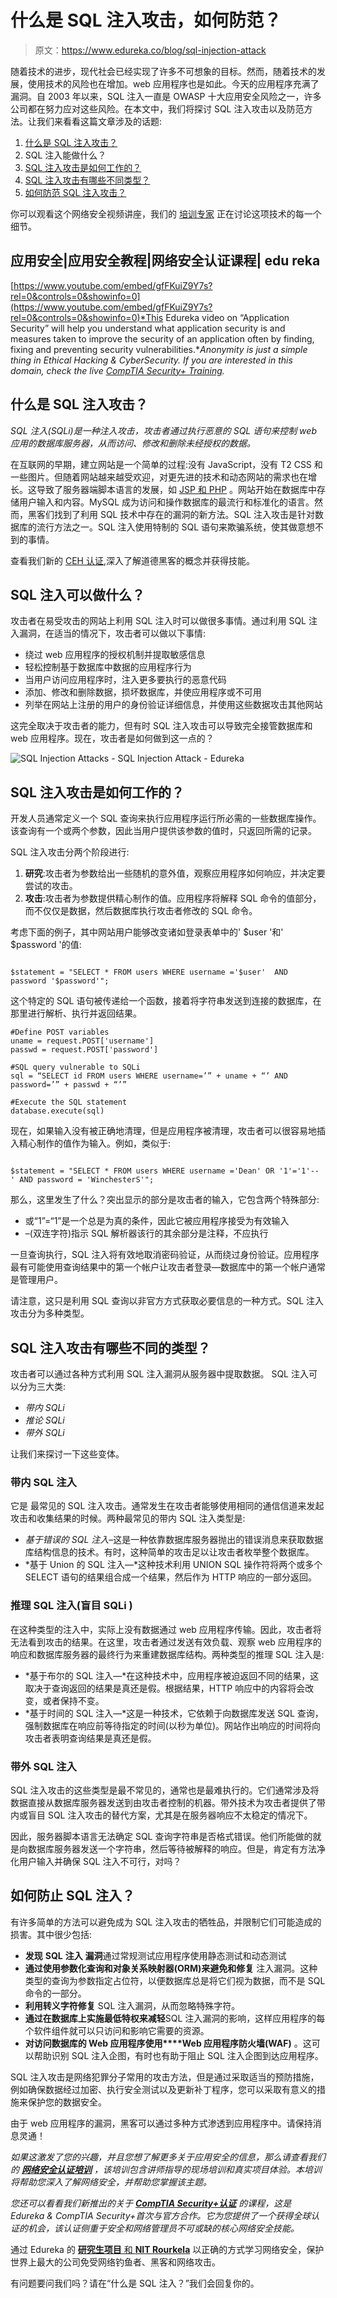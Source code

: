 # 什么是 SQL 注入攻击，如何防范？

> 原文：<https://www.edureka.co/blog/sql-injection-attack>

随着技术的进步，现代社会已经实现了许多不可想象的目标。然而，随着技术的发展，使用技术的风险也在增加。web 应用程序也是如此。今天的应用程序充满了漏洞。自 2003 年以来，SQL 注入一直是 OWASP 十大应用安全风险之一，许多公司都在努力应对这些风险。在本文中，我们将探讨 SQL 注入攻击以及防范方法。让我们来看看这篇文章涉及的话题:

1.  [什么是 SQL 注入攻击？](#SQLInjection)
2.  SQL 注入能做什么？
3.  [SQL 注入攻击是如何工作的？](#SQLInjectionWorking)
4.  [SQL 注入攻击有哪些不同类型？](#TypesOfSQLInjection)
5.  [如何防范 SQL 注入攻击？](#PreventingSQLInjection)

你可以观看这个网络安全视频讲座，我们的 [培训专家](https://www.edureka.co/cybersecurity-certification-training) 正在讨论这项技术的每一个细节。

## **应用安全|应用安全教程|网络安全认证课程| edu reka**



[https://www.youtube.com/embed/gfFKuiZ9Y7s?rel=0&controls=0&showinfo=0](https://www.youtube.com/embed/gfFKuiZ9Y7s?rel=0&controls=0&showinfo=0)*This Edureka video on “Application Security” will help you understand what application security is and measures taken to improve the security of an application often by finding, fixing and preventing security vulnerabilities.**Anonymity is just a simple thing in Ethical Hacking & CyberSecurity. If you are interested in this domain, check the live [CompTIA Security+ Training](https://www.edureka.co/comptia-security-plus-certification-training).*

## **什么是 SQL 注入攻击？**

*SQL 注入(SQLi)是一种注入攻击，攻击者通过执行恶意的 SQL 语句来控制 web 应用的数据库服务器，从而访问、修改和删除未经授权的数据。*

在互联网的早期，建立网站是一个简单的过程:没有 JavaScript，没有 T2 CSS 和一些图片。但随着网站越来越受欢迎，对更先进的技术和动态网站的需求也在增长。这导致了服务器端脚本语言的发展，如 [JSP 和 PHP](https://www.edureka.co/blog/php-tutorial-for-beginners/) 。网站开始在数据库中存储用户输入和内容。MySQL 成为访问和操作数据库的最流行和标准化的语言。然而，黑客们找到了利用 SQL 技术中存在的漏洞的新方法。SQL 注入攻击是针对数据库的流行方法之一。SQL 注入使用特制的 SQL 语句来欺骗系统，使其做意想不到的事情。

查看我们新的 [CEH 认证](https://www.edureka.co/ceh-ethical-hacking-certification-course),深入了解道德黑客的概念并获得技能。

## **SQL 注入可以做什么？**

攻击者在易受攻击的网站上利用 SQL 注入时可以做很多事情。通过利用 SQL 注入漏洞，在适当的情况下，攻击者可以做以下事情:

*   绕过 web 应用程序的授权机制并提取敏感信息
*   轻松控制基于数据库中数据的应用程序行为
*   当用户访问应用程序时，注入更多要执行的恶意代码
*   添加、修改和删除数据，损坏数据库，并使应用程序或不可用
*   列举在网站上注册的用户的身份验证详细信息，并使用这些数据攻击其他网站

这完全取决于攻击者的能力，但有时 SQL 注入攻击可以导致完全接管数据库和 web 应用程序。现在，攻击者是如何做到这一点的？

![SQL Injection Attacks - SQL Injection Attack - Edureka](img/fbb25dde0db82d5fa8b739fa1f5cca7d.png)

## **SQL 注入攻击是如何工作的？**

开发人员通常定义一个 SQL 查询来执行应用程序运行所必需的一些数据库操作。该查询有一个或两个参数，因此当用户提供该参数的值时，只返回所需的记录。

SQL 注入攻击分两个阶段进行:

1.  **研究**:攻击者为参数给出一些随机的意外值，观察应用程序如何响应，并决定要尝试的攻击。
2.  **攻击**:攻击者为参数提供精心制作的值。应用程序将解释 SQL 命令的值部分，而不仅仅是数据，然后数据库执行攻击者修改的 SQL 命令。

考虑下面的例子，其中网站用户能够改变诸如登录表单中的' $user '和' $password '的值:

```

$statement = "SELECT * FROM users WHERE username ='$user'  AND  password '$password'";

```

这个特定的 SQL 语句被传递给一个函数，接着将字符串发送到连接的数据库，在那里进行解析、执行并返回结果。

```
#Define POST variables
uname = request.POST['username']
passwd = request.POST['password']

#SQL query vulnerable to SQLi
sql = “SELECT id FROM users WHERE username=’” + uname + “’ AND password=’” + passwd + “’”

#Execute the SQL statement 
database.execute(sql) 

```

现在，如果输入没有被正确地清理，但是应用程序被清理，攻击者可以很容易地插入精心制作的值作为输入。例如，类似于:

```

$statement = "SELECT * FROM users WHERE username ='Dean' OR '1'='1'-- ' AND password = 'WinchesterS'";

```

那么，这里发生了什么？突出显示的部分是攻击者的输入，它包含两个特殊部分:

*   或“1”=“1”是一个总是为真的条件，因此它被应用程序接受为有效输入
*   –(双连字符)指示 SQL 解析器该行的其余部分是注释，不应执行

一旦查询执行，SQL 注入将有效地取消密码验证，从而绕过身份验证。应用程序最有可能使用查询结果中的第一个帐户让攻击者登录—数据库中的第一个帐户通常是管理用户。

请注意，这只是利用 SQL 查询以非官方方式获取必要信息的一种方式。SQL 注入攻击分为多种类型。

## **SQL 注入攻击有哪些不同的类型？**

攻击者可以通过各种方式利用 SQL 注入漏洞从服务器中提取数据。 SQL 注入可以分为三大类:

*   *带内 SQLi*
*   *推论 SQLi*
*   *带外 SQLi*

让我们来探讨一下这些变体。

### **带内 SQL 注入**

它是 最常见的 SQL 注入攻击。通常发生在攻击者能够使用相同的通信信道来发起攻击和收集结果的时候。两种最常见的带内 SQL 注入类型是:

*   *基于错误的 SQL 注入*–这是一种依靠数据库服务器抛出的错误消息来获取数据库结构信息的技术。有时，这种简单的攻击足以让攻击者枚举整个数据库。
*   *基于 Union 的 SQL 注入—*这种技术利用 UNION SQL 操作符将两个或多个 SELECT 语句的结果组合成一个结果，然后作为 HTTP 响应的一部分返回。

### **推理 SQL 注入(盲目** SQLi **)**

在这种类型的注入中，实际上没有数据通过 web 应用程序传输。因此，攻击者将无法看到攻击的结果。在这里，攻击者通过发送有效负载、观察 web 应用程序的响应和数据库服务器的最终行为来重建数据库结构。两种类型的推理 SQL 注入是:

*   *基于布尔的 SQL 注入—*在这种技术中，应用程序被迫返回不同的结果，这取决于查询返回的结果是真还是假。根据结果，HTTP 响应中的内容将会改变，或者保持不变。
*   *基于时间的 SQL 注入—*这是一种技术，它依赖于向数据库发送 SQL 查询，强制数据库在响应前等待指定的时间(以秒为单位)。网站作出响应的时间将向攻击者表明查询结果是真还是假。

### **带外 SQL 注入**

SQL 注入攻击的这些类型是最不常见的，通常也是最难执行的。它们通常涉及将数据直接从数据库服务器发送到由攻击者控制的机器。带外技术为攻击者提供了带内或盲目 SQL 注入攻击的替代方案，尤其是在服务器响应不太稳定的情况下。

因此，服务器脚本语言无法确定 SQL 查询字符串是否格式错误。他们所能做的就是向数据库服务器发送一个字符串，然后等待被解释的响应。但是，肯定有方法净化用户输入并确保 SQL 注入不可行，对吗？

## **如何防止 SQL 注入？**

有许多简单的方法可以避免成为 SQL 注入攻击的牺牲品，并限制它们可能造成的损害。其中很少包括:

*   **发现** **SQL** **注入** **漏洞**通过常规测试应用程序使用静态测试和动态测试
*   **通过使用参数化查询和对象关系映射器(ORM)来避免和修复** 注入漏洞。这种类型的查询为参数指定占位符，以便数据库总是将它们视为数据，而不是 SQL 命令的一部分。
*   **利用转义字符修复** SQL 注入漏洞，从而忽略特殊字符。
*   **通过在数据库上实施最低特权来减轻**SQL 注入漏洞的影响，这样应用程序的每个软件组件就可以只访问和影响它需要的资源。
*   **对访问数据库的 Web 应用程序使用****Web 应用程序防火墙(WAF)** 。这可以帮助识别 SQL 注入企图，有时也有助于阻止 SQL 注入企图到达应用程序。

SQL 注入攻击是网络犯罪分子常用的攻击方法，但是通过采取适当的预防措施，例如确保数据经过加密、执行安全测试以及更新补丁程序，您可以采取有意义的措施来保护您的数据安全。

由于 web 应用程序的漏洞，黑客可以通过多种方式渗透到应用程序中。请保持消息灵通！

*如果这激发了您的兴趣，并且您想了解更多关于应用安全的信息，那么请查看我们的 [**网络安全认证培训**](https://www.edureka.co/cybersecurity-certification-training) ，该培训包含讲师指导的现场培训和真实项目体验。本培训将帮助您深入了解网络安全，并帮助您掌握该主题。*

*您还可以看看我们新推出的关于 [**CompTIA Security+认证**](https://www.edureka.co/comptia-security-plus-certification-training) 的课程，这是 Edureka & CompTIA Security+首次与官方合作。它为您提供了一个获得全球认证的机会，该认证侧重于安全和网络管理员不可或缺的核心网络安全技能。*

通过 Edureka 的 [**研究生项目** 和 **NIT Rourkela**](https://www.edureka.co/post-graduate/cybersecurity) 以正确的方式学习网络安全，保护世界上最大的公司免受网络钓鱼者、黑客和网络攻击。

有问题要问我们吗？请在“什么是 SQL 注入？”我们会回复你的。
